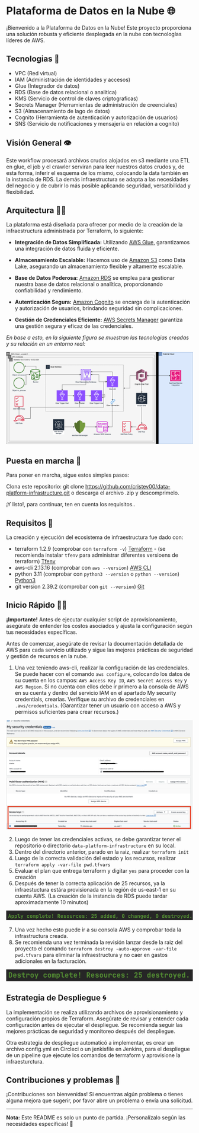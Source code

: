 
# Plataforma de Datos en la Nube 🌐

¡Bienvenido a la Plataforma de Datos en la Nube! Este proyecto proporciona una solución robusta y eficiente desplegada en la nube con tecnologías líderes de AWS.

## Tecnologias 🤖

- VPC (Red virtual)
- IAM (Administración de identidades y accesos)
- Glue (Integrador de datos)
- RDS (Base de datos relacional o analitica)
- KMS (Servicio de control de claves criptograficas)
- Secrets Manager (Herramientas de administración de creenciales)
- S3 (Almacenamiento de lago de datos)
- Cognito (Herramienta de autenticación y autorización de usuarios)
- SNS (Servicio de notificaciones y mensajeria en relación a cognito)

## Visión General 👁️

Este workflow procesará archivos crudos alojados en s3 mediante una ETL en glue, el job y el crawler serviran para leer nuestros datos crudos y, de esta forma, inferir el esquema de los mismo, colocando la data también en la instancia de RDS. La demás infraestructura se adapta a las necesidades del negocio y de cubrir lo más posible aplicando seguridad, versatibilidad y flexibilidad.

## Arquitectura 👷‍♂️

La plataforma está diseñada para ofrecer por  medio de la creación de la infraestructura administrada por Terraform, lo siguiente:

- **Integración de Datos Simplificada:** Utilizando [AWS Glue](https://aws.amazon.com/glue/), garantizamos una integración de datos fluida y eficiente.

- **Almacenamiento Escalable:** Hacemos uso de [Amazon S3](https://aws.amazon.com/s3/) como Data Lake, asegurando un almacenamiento flexible y altamente escalable.

- **Base de Datos Poderosa:** [Amazon RDS](https://aws.amazon.com/rds/) se emplea para gestionar nuestra base de datos relacional o analítica, proporcionando confiabilidad y rendimiento.

- **Autenticación Segura:** [Amazon Cognito](https://aws.amazon.com/cognito/) se encarga de la autenticación y autorización de usuarios, brindando seguridad sin complicaciones.

- **Gestión de Credenciales Eficiente:** [AWS Secrets Manager](https://aws.amazon.com/secretsmanager/) garantiza una gestión segura y eficaz de las credenciales.


 _En base a esto, en la siguiente figura se muestran las tecnologias creadas y su relación en un entorno real:_

![arquitectura.png](images%2Farquitectura.png)

## Puesta en marcha 🥊

Para poner en marcha, sigue estos simples pasos:

Clona este repositorio: git clone https://github.com/cristev00/data-platform-infrastructure.git o descarga el archivo .zip y descomprimelo.

¡Y listo!, para continuar, ten en cuenta los requisitos..

## Requisitos 👀

La creación y ejecución del ecosistema de infraestructura fue dado con:

- terraform 1.2.9 (comprobar con `terraform -v`) [Terraform](https://developer.hashicorp.com/terraform/tutorials/aws-get-started/install-cli) - (se recomienda instalar `tfenv` para administrar diferentes versioens de terraform) [Tfenv](https://spacelift.io/blog/tfenv)
- aws-cli 2.13.16 (comprobar con `aws --version`) [AWS CLI](https://aws.amazon.com/cli/)
- python 3.11 (comprobar con `python3 --version` o `python --version`) [Python3](https://realpython.com/installing-python/)
- git version 2.39.2 (comprobar con `git --version`) [Git](https://git-scm.com/book/es/v2/Inicio---Sobre-el-Control-de-Versiones-Instalaci%C3%B3n-de-Git)

## Inicio Rápido 🚀🫰

**¡Importante!** Antes de ejecutar cualquier script de aprovisionamiento, asegúrate de entender los costos asociados y ajusta la configuración según tus necesidades específicas.

Antes de comenzar, asegúrate de revisar la documentación detallada de AWS para cada servicio utilizado y sigue las mejores prácticas de seguridad y gestión de recursos en la nube.

1. Una vez teniendo aws-cli, realizar la configuración de las credenciales. Se puede hacer con el comando `aws configure`, colocando los datos de su cuenta en los campos: `AWS Access Key ID`, `AWS Secret Access Key` y `AWS Region`. Si no cuenta con ellos debe ir primero a la consola de AWS en su cuenta y dentro del servicio IAM en el apartado My security credentials, crearlas. Verifique su archivo de credenciales en `.aws/credentials`.
(Garantizar tener un usuario con acceso a AWS y permisos suficientes para crear recursos.)

![img1.png](images%2Fimg1.png)

2. Luego de tener las credenciales activas, se debe garantizar tener el repositorio o directorio `data-platform-infrastructure` en su local. 
3. Dentro del directorio anterior, parado en la raiz, realizar `terraform init`
4. Luego de la correcta validación del estado y los recursos, realizar `terraform apply -var-file pwd.tfvars`
5. Evaluar el plan que entrega terraform y digitar `yes` para proceder con la creación
6. Después de tener la correcta aplicación de 25 recursos, ya la infraestuctura estára provisionada en la región de us-east-1 en su cuenta AWS. (La creación de la instancia de RDS puede tardar aproximadamente 10 minutos)

![img2.png](images%2Fimg2.png)

7. Una vez hecho esto puede ir a su consola AWS y comprobar toda la infrastructura creada.
8. Se recomienda una vez terminada la revisión lanzar desde la raiz del proyecto el comando `terraform destroy -auto-approve -var-file pwd.tfvars` para eliminar la infraestructura y no caer en gastos adicionales en la facturación. 

![img3.png](images%2Fimg3.png)

## Estrategia de Despliegue 🌀

La implementación se realiza utilizando archivos de aprovisionamiento y configuración propios de Terraform. Asegúrate de revisar y entender cada configuración antes de ejecutar el despliegue. Se recomienda seguir las mejores prácticas de seguridad y monitoreo después del despliegue. 

Otra estrategia de despliegue automaticó a implementar, es crear un archivo config.yml en Circleci o un jenkisfile en Jenkins, para el despliegue de un pipeline que ejecute los comandos de terrraform y aprovisione la infraesturctura.

## Contribuciones y problemas 🥸

¡Contribuciones son bienvenidas! Si encuentras algún problema o tienes alguna mejora que sugerir, por favor abre un problema o envía una solicitud.

---

**Nota:** Este README es solo un punto de partida. ¡Personalízalo según las necesidades específicas! 🎨